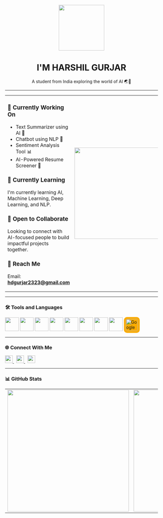 <p align="center">
  <img src="https://www.adoreinfotech.com/assets/img/chatbot-marketing.gif" width="150" />
</p>

<h1 align="center">I'M HARSHIL GURJAR</h1>
<p align="center">A student from India exploring the world of AI 🌏🤖</p>

---

<table>
<tr>
<td>

### 🤖 Currently Working On
- Text Summarizer using AI 📝  
- Chatbot using NLP 💬  
- Sentiment Analysis Tool 📊  
- AI-Powered Resume Screener 📄  

### 📘 Currently Learning  
I'm currently learning AI, Machine Learning, Deep Learning, and NLP.

### 🤝 Open to Collaborate  
Looking to connect with AI-focused people to build impactful projects together.

### 📩 Reach Me  
Email: **hdgurjar2323@gmail.com**

</td>
<td>
  <img src="https://compote.slate.com/images/5123743f-a73d-4a62-84ab-b17ab3fe0845.gif" width="300" />
</td>
</tr>
</table>

---

### 🛠️ Tools and Languages  
<p align="left">
  <img src="https://skillicons.dev/icons?i=c" width="45"/>
  <img src="https://skillicons.dev/icons?i=cpp" width="45"/>
  <img src="https://skillicons.dev/icons?i=java" width="45"/>
  <img src="https://skillicons.dev/icons?i=python" width="45"/>
  <img src="https://skillicons.dev/icons?i=mysql" width="45"/>
  <img src="https://skillicons.dev/icons?i=tensorflow" width="45"/>
  <img src="https://skillicons.dev/icons?i=pytorch" width="45"/>
  <img src="https://skillicons.dev/icons?i=vscode" width="45"/>
  <img src="https://upload.wikimedia.org/wikipedia/commons/0/0f/Google_Colaboratory_SVG_Logo.svg" width="40" style="background-color: #F9AB00; padding: 6px; border-radius: 10px;" title="Google Colab"/>
</p>

---

### 🌐 Connect With Me  
<p align="left">
  <a href="mailto:hdgurjar2323@gmail.com">
    <img src="https://cdn-icons-png.flaticon.com/512/732/732200.png" width="25" />
  </a>
  &nbsp;
  <a href="https://www.linkedin.com/in/harshil-gurjar23/" target="_blank">
    <img src="https://cdn-icons-png.flaticon.com/512/145/145807.png" width="25" />
  </a>
  &nbsp;
  <a href="https://twitter.com" target="_blank">
    <img src="https://cdn-icons-png.flaticon.com/512/733/733579.png" width="25" />
  </a>
</p>

---

### 📊 GitHub Stats

<table>
<tr>
<td>
  <img src="https://github-readme-stats.vercel.app/api?username=HarshilxAI&show_icons=true&theme=default&bg_color=ADD8E6&text_color=000000&title_color=000000&icon_color=000000" width="400"/>
</td>
<td>
  <img src="https://github-readme-streak-stats.herokuapp.com?user=HarshilxAI&theme=default&background=ADD8E6&ring=000000&fire=000000&currStreakLabel=000000" width="400"/>
</td>
</tr>
</table>
